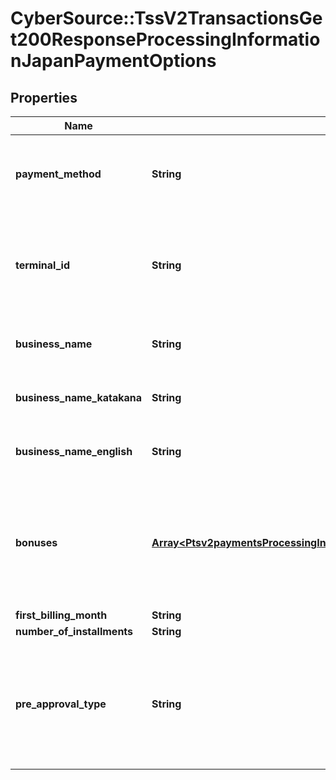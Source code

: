 # CyberSource::TssV2TransactionsGet200ResponseProcessingInformationJapanPaymentOptions

## Properties
Name | Type | Description | Notes
------------ | ------------- | ------------- | -------------
**payment_method** | **String** | This value is a 2-digit code indicating the payment method. Use Payment Method Code value that applies to the tranasction. - 10 (One-time payment) - 21, 22, 23, 24  (Bonus(one-time)payment) - 61 (Installment payment) - 31, 32, 33, 34  (Integrated (Bonus + Installment)payment) - 80 (Revolving payment)  | [optional] 
**terminal_id** | **String** | Unique Japan Credit Card Association (JCCA) terminal identifier.  The difference between this field and the &#x60;pointOfSaleInformation.terminalID&#x60; field is that you can define &#x60;pointOfSaleInformation.terminalID&#x60;, but &#x60;processingInformation.japanPaymentOptions.terminalId&#x60; is defined by the JCCA and is used only in Japan.  This field is supported only on CyberSource through VisaNet and JCN Gateway.  Optional field.  | [optional] 
**business_name** | **String** | Business name in Japanese characters. This field is supported only on JCN Gateway and for the Sumitomo Mitsui Card Co. acquirer on CyberSource through VisaNet.  | [optional] 
**business_name_katakana** | **String** | Business name in Katakana characters. This field is supported only on JCN Gateway and for the Sumitomo Mitsui Card Co. acquirer on CyberSource through VisaNet.  | [optional] 
**business_name_english** | **String** | Business name in English characters. This field is supported only on JCN Gateway and for the Sumitomo Mitsui Card Co. acquirer on CyberSource through VisaNet.  | [optional] 
**bonuses** | [**Array&lt;Ptsv2paymentsProcessingInformationJapanPaymentOptionsBonuses&gt;**](Ptsv2paymentsProcessingInformationJapanPaymentOptionsBonuses.md) | An array of objects, each of which contains a bonus month and bonus amount.  Length of bonuses array is equal to the number of bonuses.  Max length &#x3D; 6.  In case of bonus month and amount not specified, null objects to be returned in the array. Example: bonuses : [ {\&quot;month\&quot;: \&quot;1\&quot;,\&quot;amount\&quot;: \&quot;200\&quot;}, {\&quot;month\&quot;: \&quot;3\&quot;,\&quot;amount\&quot;: \&quot;2500\&quot;}, null]  | [optional] 
**first_billing_month** | **String** | Billing month in MM format.  | [optional] 
**number_of_installments** | **String** | Number of Installments.  | [optional] 
**pre_approval_type** | **String** | This will contain the details of the kind of transaction that has been processe. Used only for Japan. Possible Values: - 0 &#x3D; Normal (authorization with amount and clearing/settlement; data capture or paper draft) - 1 &#x3D; Negative card authorization (authorization-only with 0 or 1 amount) - 2 &#x3D; Reservation of authorization (authorization-only with amount) - 3 &#x3D; Cancel transaction - 4 &#x3D; Merchant-initiated reversal/refund transactions - 5 &#x3D; Cancel reservation of authorization - 6 &#x3D; Post authorization  | [optional] 


